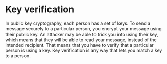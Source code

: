 [Title]: # (Verificación de llave)
[Order]: # (71)

# Key verification

In public key cryptography, each person has a set of keys. To send a message securely to a particular person, you encrypt your message using their public key. An attacker may be able to trick you into using their key, which means that they will be able to read your message, instead of the intended recipient. That means that you have to verify that a particular person is using a key. Key verification is any way that lets you match a key to a person.